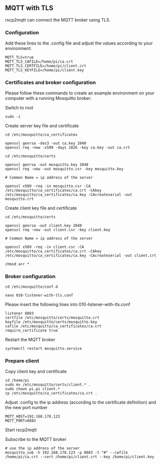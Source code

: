 ## MQTT with TLS

rscp2mqtt can connect the MQTT broker using TLS.

### Configuration

Add these lines to the .config file and adjust the values according to your environment:

```
MQTT_TLS=true
MQTT_TLS_CAFILE=/home/pi/ca.crt
MQTT_TLS_CERTFILE=/home/pi/client.crt
MQTT_TLS_KEYFILE=/home/pi/client.key
```

### Certificates and broker configuration

Please follow these commands to create an example environment on your computer with a running Mosquitto broker:

Switch to root
```
sudo -i
```

Create server key file and certificate
```
cd /etc/mosquitto/ca_certificates

openssl genrsa -des3 -out ca.key 2048
openssl req -new -x509 -days 1826 -key ca.key -out ca.crt

cd /etc/mosquitto/certs

openssl genrsa -out mosquitto.key 2048
openssl req -new -out mosquitto.csr -key mosquitto.key

# Common Name = ip address of the server

openssl x509 -req -in mosquitto.csr -CA /etc/mosquitto/ca_certificates/ca.crt -CAkey /etc/mosquitto/ca_certificates/ca.key -CAcreateserial -out mosquitto.crt
```

Create client key file and certificate
```
cd /etc/mosquitto/certs

openssl genrsa -out client.key 2048
openssl req -new -out client.csr -key client.key

# Common Name = ip address of the server

openssl x509 -req -in client.csr -CA /etc/mosquitto/ca_certificates/ca.crt -CAkey /etc/mosquitto/ca_certificates/ca.key -CAcreateserial -out client.crt

chmod a+r *
```

### Broker configuration
```
cd /etc/mosquitto/conf.d

nano 010-listener-with-tls.conf
```

Please insert the following lines into 010-listener-with-tls.conf
```
listener 8883
certfile /etc/mosquitto/certs/mosquitto.crt
keyfile /etc/mosquitto/certs/mosquitto.key
cafile /etc/mosquitto/ca_certificates/ca.crt
require_certificate true
```

Restart the MQTT broker
```
systemctl restart mosquitto.service
```

### Prepare client 

Copy client key and certificate
```
cd /home/pi
sudo mv /etc/mosquitto/certs/client.* .
sudo chown pi.pi client.*
cp /etc/mosquitto/ca_certificates/ca.crt .
```

Adjust .config to the ip address (according to the certificate definition) and the new port number
```
MQTT_HOST=192.168.178.123
MQTT_PORT=8883
```

Start rscp2mqtt

Subscribe to the MQTT broker
```
# use the ip address of the server
mosquitto_sub -h 192.168.178.123 -p 8883 -t "#" --cafile /home/pi/ca.crt --cert /home/pi/client.crt --key /home/pi/client.key
```
